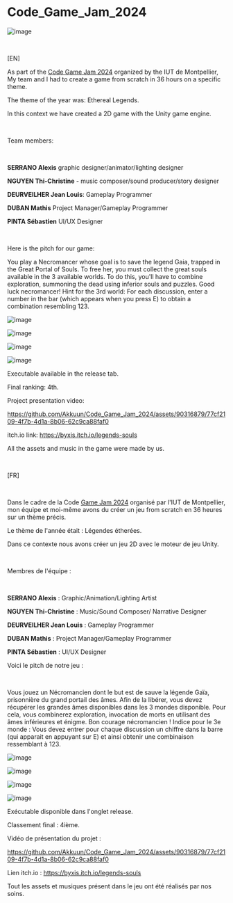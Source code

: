 # Code_Game_Jam_2024
![image](https://github.com/Akkuun/Code_Game_Jam_2024/assets/90316879/2a97fadd-601f-4967-b7dc-c499a876a61a)

<br>

[EN]

As part of the [Code Game Jam 2024](https://codegamejam.extragames.fr/editions-precedentes/edition-8-soon/#:~:text=La%20huiti%C3%A8me%20%C3%A9dition%20du%20concours,n'a%20pas%20encore%20commenc%C3%A9.) organized by the IUT de Montpellier, My team and I had to create a game from scratch in 36 hours on a specific theme.

The theme of the year was: Ethereal Legends.

In this context we have created a 2D game with the Unity game engine.

<br>

Team members:

<br>

**SERRANO Alexis** graphic designer/animator/lighting designer

**NGUYEN Thi-Christine** - music composer/sound producer/story designer

**DEURVEILHER Jean Louis**: Gameplay Programmer

**DUBAN Mathis** Project Manager/Gameplay Programmer

**PINTA Sébastien** UI/UX Designer

<br> 

Here is the pitch for our game:

You play a Necromancer whose goal is to save the legend Gaia, trapped in the Great Portal of Souls.
To free her, you must collect the great souls available in the 3 available worlds.
To do this, you'll have to combine exploration, summoning the dead using inferior souls and puzzles.
Good luck necromancer!
Hint for the 3rd world: For each discussion, enter a number in the bar (which appears when you press E) to obtain a combination resembling 123.

![image](https://github.com/Akkuun/Code_Game_Jam_2024/assets/90316879/561c539f-6745-4001-b876-1324bc3b4852)

![image](https://github.com/Akkuun/Code_Game_Jam_2024/assets/90316879/6fbdb01f-5706-4cf5-b8a5-8f2d36f55ee5)

![image](https://github.com/Akkuun/Code_Game_Jam_2024/assets/90316879/8d38f4ab-8859-4f64-9e1d-c37fcd06c4e6)

![image](https://github.com/Akkuun/Code_Game_Jam_2024/assets/90316879/bdeb6e0c-c533-4e8b-92a8-50daa833541d)


Executable available in the release tab.

Final ranking: 4th.

Project presentation video: 

https://github.com/Akkuun/Code_Game_Jam_2024/assets/90316879/77cf2109-4f7b-4d1a-8b06-62c9ca88faf0

itch.io link: https://byxis.itch.io/legends-souls

All the assets and music in the game were made by us.

<br>

[FR]

<br>

Dans le cadre de la Code [Game Jam 2024](https://codegamejam.extragames.fr/editions-precedentes/edition-8-soon/#:~:text=La%20huiti%C3%A8me%20%C3%A9dition%20du%20concours,n'a%20pas%20encore%20commenc%C3%A9.) organisé par l'IUT de Montpellier, mon équipe et moi-même avons du créer un jeu from scratch en 36 heures sur un thème précis.

Le thème de l'année était : Légendes étherées.

Dans ce contexte nous avons créer un jeu 2D avec le moteur de jeu Unity.

<br>


Membres de l'équipe :

<br>

**SERRANO Alexis** : Graphic/Animation/Lighting Artist

**NGUYEN Thi-Christine** :  Music/Sound Composer/ Narrative Designer

**DEURVEILHER Jean Louis** : Gameplay Programmer

**DUBAN Mathis** : Project Manager/Gameplay Programmer

**PINTA Sébastien** : UI/UX Designer

Voici le pitch de notre jeu : 

<br>

Vous jouez un Nécromancien dont le but est de sauve la légende Gaïa, prisonnière du grand portail des âmes.
Afin de la libérer, vous devez récupérer les grandes âmes disponibles dans les 3 mondes disponible.
Pour cela, vous combinerez exploration, invocation de morts en utilisant des âmes inférieures et énigme.
Bon courage nécromancien !
Indice pour le 3e monde : Vous devez entrer pour chaque discussion un chiffre dans la barre (qui apparait en appuyant sur E) et ainsi obtenir une combinaison ressemblant à 123.



![image](https://github.com/Akkuun/Code_Game_Jam_2024/assets/90316879/561c539f-6745-4001-b876-1324bc3b4852)

![image](https://github.com/Akkuun/Code_Game_Jam_2024/assets/90316879/6fbdb01f-5706-4cf5-b8a5-8f2d36f55ee5)

![image](https://github.com/Akkuun/Code_Game_Jam_2024/assets/90316879/8d38f4ab-8859-4f64-9e1d-c37fcd06c4e6)

![image](https://github.com/Akkuun/Code_Game_Jam_2024/assets/90316879/bdeb6e0c-c533-4e8b-92a8-50daa833541d)

Exécutable disponible dans l'onglet release.

Classement final : 4ième.

Vidéo de présentation du projet : 

https://github.com/Akkuun/Code_Game_Jam_2024/assets/90316879/77cf2109-4f7b-4d1a-8b06-62c9ca88faf0

Lien itch.io : https://byxis.itch.io/legends-souls

Tout les assets et musiques présent dans le jeu ont été réalisés par nos soins.






